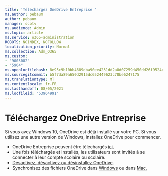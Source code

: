 ```yaml
---
title: 'Téléchargez OneDrive Entreprise '
ms.author: pebaum
author: pebaum
manager: scotv
ms.audience: Admin
ms.topic: article
ms.service: o365-administration
ROBOTS: NOINDEX, NOFOLLOW
localization_priority: Normal
ms.collection: Adm_O365
ms.custom:
- "9003082"
- "5904"
ms.openlocfilehash: 8e95c9b10bb4689dba90ee4231dd2a8d07259d450dd26f952446edb6ef89eb8b
ms.sourcegitcommit: b5f7da89a650d2915dc652449623c78be6247175
ms.translationtype: MT
ms.contentlocale: fr-FR
ms.lasthandoff: 08/05/2021
ms.locfileid: "53964991"
---
```

# <a name="download-onedrive-for-business"></a>Téléchargez OneDrive Entreprise 

Si vous avez Windows 10, OneDrive est déjà installé sur votre PC. Si vous utilisez une autre version de Windows, installez OneDrive pour commencer.

- OneDrive Entreprise peuvent être téléchargés [ici.](https://www.microsoft.com/microsoft-365/onedrive/download)
- Une fois téléchargés et installés, les utilisateurs sont invités à se connecter à leur compte scolaire ou scolaire.
- [Désactivez, désactivez ou désinstallez OneDrive](https://support.microsoft.com/office/turn-off-disable-or-uninstall-onedrive-f32a17ce-3336-40fe-9c38-6efb09f944b0).
- Synchronisez des fichiers OneDrive dans [Windows](https://support.microsoft.com/office/615391c4-2bd3-4aae-a42a-858262e42a49) ou dans [Mac.](https://support.microsoft.com/office/d11b9f29-00bb-4172-be39-997da46f913f)
